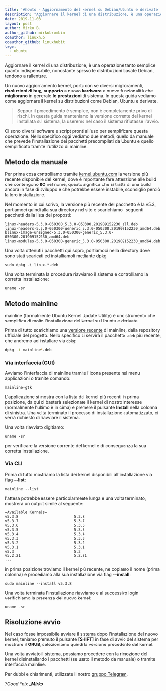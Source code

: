 ```yaml
---
title: '#howto - Aggiornamento del kernel su Debian/Ubuntu e derivate'
description: "Aggiornare il kernel di una distribuzione, è una operazione tanto semplice quanto indispensabile, nonostante spesso le di.."
date: 2019-11-03
layout: post
author: Mirko B.
author_github: mirkobrombin
coauthor: linuxhub
coauthor_github: linuxhubit
tags:
  - ubuntu
---
```

Aggiornare il kernel di una distribuzione, è una operazione tanto semplice quanto indispensabile, nonostante spesso le distribuzioni basate Debian, tendono a rallentare.

Un nuovo aggiornamento kernel, porta con se diversi miglioramenti, **risoluzioni di bug**, **supporto** a nuovo **hardware** e nuove funzionalità che **migliorano** in generale **le** **prestazioni** di sistema. In questa guida vediamo come aggiornare il kernel su distribuzioni come Debian, Ubuntu e derivate.

> Seppur il procedimento è semplice, non è completamente privo di rischi. In questa guida manteniamo la versione corrente del kernel installata sul sistema, la useremo nel caso il sistema rifiutasse l'avvio.

Ci sono diversi software e script pronti all'uso per semplificare questa operazione. Nello specifico oggi vediamo due metodi, quello da manuale che prevede l'installazione dei pacchetti precompilati da Ubuntu e quello semplificato tramite l'utilizzo di mainline.

## Metodo da manuale

Per prima cosa controlliamo tramite [kernel.ubuntu.com](https://kernel.ubuntu.com/~kernel-ppa/mainline/) la versione più recente disponibile del kernel, dove è importante fare attenzione alle build che contengono **RC** nel nome, questo significa che si tratta di una build ancora in fase di sviluppo e che potrebbe essere instabile, sconsiglio perciò la loro installazione.

Nel momento in cui scrivo, la versione più recente del pacchetto è la v5.3, portiamoci quindi alla sua directory nel sito e scarichiamo i seguenti pacchetti dalla lista dei proposti:

    linux-headers-5.3.0-050300_5.3.0-050300.201909152230_all.deb
    linux-headers-5.3.0-050300-generic_5.3.0-050300.201909152230_amd64.deb
    blinux-image-unsigned-5.3.0-050300-generic_5.3.0-050300.201909152230_amd64.deb
    linux-modules-5.3.0-050300-generic_5.3.0-050300.201909152230_amd64.deb

Una volta ottenuti i pacchetti qui sopra, portiamoci nella directory dove sono stati scaricati ed installiamoli mediante dpkg

    sudo dpkg -i linux-*.deb

Una volta terminata la procedura riavviamo il sistema e controlliamo la corretta installazione:

    uname -sr

## Metodo mainline

mainline (formalmente Ubuntu Kernel Update Utility) è uno strumento che semplifica di molto l'installazione del kernel su Ubuntu e derivate.

Prima di tutto scarichiamo una [versione recente](https://github.com/bkw777/mainline/releases) di mainline, dalla repository ufficiale del progetto.
Nello specifico ci servirà il pacchetto `.deb` più recente, che andremo ad installare via `dpkg`:

```bash
dpkg -i mainline*.deb
```

### Via interfaccia (GUI)

Avviamo l'interfaccia di mainline tramite l'icona presente nel menu applicazioni o tramite comando:

    mainline-gtk

L'applicazione si mostra con la lista dei kernel più recenti in prima posizione, da qui ci basterà selezionare il kernel di nostro interesse (normalmente l'ultimo è in cima) e premere il pulsante **Install** nella colonna di sinistra. Una volta terminato il processo di installazione automatizzato, ci verrà richiesto di riavviare il sistema.

Una volta riavviato digitiamo:

    uname -sr

per verificare la versione corrente del kernel e di conseguenza la sua corretta installazione.

### Via CLI

Prima di tutto mostriamo la lista dei kernel disponibili all'installazione via flag **--list**:

    mainline --list

l'attesa potrebbe essere particolarmente lunga e una volta terminato, mostrerà un output simile al seguente:

    =Available Kernels=
    v5.3.8                         5.3.8                     
    v5.3.7                         5.3.7                     
    v5.3.6                         5.3.6                     
    v5.3.5                         5.3.5                     
    v5.3.4                         5.3.4                     
    v5.3.3                         5.3.3                     
    v5.3.2                         5.3.2                     
    v5.3.1                         5.3.1                     
    v5.3                           5.3                      
    v5.2.21                        5.2.21         
    ...

in prima posizione troviamo il kernel più recente, ne copiamo il nome (prima colonna) e procediamo alla sua installazione via flag **--install**:

    sudo mainline --install v5.3.8

Una volta terminata l'installazione riavviamo e al successivo login verifichiamo la presenza del nuovo kernel:

    uname -sr

## Risoluzione avvio

Nel caso fosse impossibile avviare il sistema dopo l'installazione del nuovo kernel, teniamo premuto il pulsante **[SHIFT]** in fase di avvio del sistema per mostrare il **GRUB**, selezioniamo quindi la versione precedente del kernel.

Una volta avviato il sistema, possiamo procedere con la rimozione del kernel disinstallando i pacchetti (se usato il metodo da manuale) o tramite interfaccia mainline.

Per dubbi e chiarimenti, utilizzate il nostro [gruppo Telegram](https://t.me/linuxpeople).

_?Good *nix_ **__Mirko_**